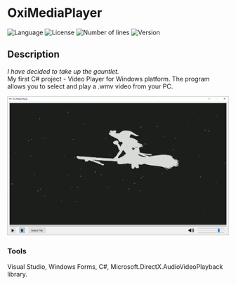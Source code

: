 # OxiMediaPlayer
![Language](https://img.shields.io/badge/language-C%23-3993fa)
![License](https://img.shields.io/github/license/karolstawowski/OxiMediaPlayer?color=3993fa)
![Number of lines](https://img.shields.io/tokei/lines/github/karolstawowski/OxiMediaPlayer?color=3993fa)
![Version](https://img.shields.io/badge/version-1.0.0.0-3993fa) <br>

## Description
<i>I have decided to take up the gauntlet. </i><br>
My first C# project - Video Player for Windows platform. The program allows you to select and play a .wmv video from your PC. <br>

<img src="/preview.png">

### Tools
Visual Studio, Windows Forms, C#, Microsoft.DirectX.AudioVideoPlayback library.

